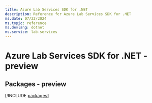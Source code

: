 ```yaml
---
title: Azure Lab Services SDK for .NET
description: Reference for Azure Lab Services SDK for .NET
ms.date: 07/22/2024
ms.topic: reference
ms.devlang: dotnet
ms.service: lab-services
---
```

# Azure Lab Services SDK for .NET - preview
## Packages - preview
[!INCLUDE [packages](lab-services-index.md)]